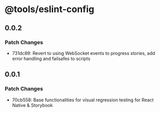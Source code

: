 # @tools/eslint-config

## 0.0.2

### Patch Changes

- 731dc89: Revert to using WebSocket events to progress stories, add error handling and failsafes to scripts

## 0.0.1

### Patch Changes

- 70cb558: Base functionalities for visual regression testing for React Native & Storybook
